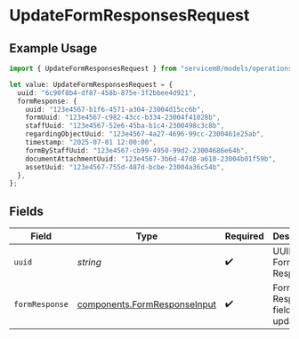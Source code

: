 # UpdateFormResponsesRequest

## Example Usage

```typescript
import { UpdateFormResponsesRequest } from "servicem8/models/operations";

let value: UpdateFormResponsesRequest = {
  uuid: "6c90f8b4-df87-458b-875e-3f2bbee4d921",
  formResponse: {
    uuid: "123e4567-b1f6-4571-a304-23004d15cc6b",
    formUuid: "123e4567-c982-43cc-b334-23004f41028b",
    staffUuid: "123e4567-52e6-45ba-b1c4-2300498c3c8b",
    regardingObjectUuid: "123e4567-4a27-4696-99cc-2300461e25ab",
    timestamp: "2025-07-01 12:00:00",
    formByStaffUuid: "123e4567-cb99-4950-99d2-23004686e64b",
    documentAttachmentUuid: "123e4567-3b6d-47d8-a610-23004b01f59b",
    assetUuid: "123e4567-755d-487d-bcbe-23004a36c54b",
  },
};
```

## Fields

| Field                                                                        | Type                                                                         | Required                                                                     | Description                                                                  |
| ---------------------------------------------------------------------------- | ---------------------------------------------------------------------------- | ---------------------------------------------------------------------------- | ---------------------------------------------------------------------------- |
| `uuid`                                                                       | *string*                                                                     | :heavy_check_mark:                                                           | UUID of the Form Response                                                    |
| `formResponse`                                                               | [components.FormResponseInput](../../models/components/formresponseinput.md) | :heavy_check_mark:                                                           | Form Response fields to update                                               |